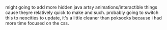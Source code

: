 might going to add more hidden java artsy animations/interactible things cause theyre relatively quick to make and such.
probably going to switch this to neocities to update, it's a little cleaner than poksocks because i had more time focused on the css.
